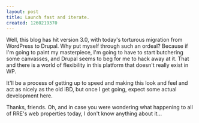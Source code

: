 ```yaml
--- 
layout: post
title: Launch fast and iterate.
created: 1260219370
---
```

Well, this blog has hit version 3.0, with today's torturous migration from WordPress to Drupal.  Why put myself through such an ordeal?  Because if I'm going to paint my masterpiece, I'm going to have to start butchering some canvasses, and Drupal seems to beg for me to hack away at it.  That and there is a world of flexibility in this platform that doesn't really exist in WP.  

It'll be a process of getting up to speed and making this look and feel and act as nicely as the old iBD, but once I get going, expect some actual development here.

Thanks, friends.  Oh, and in case you were wondering what happening to all of RRE's web properties today, I don't know anything about it...

